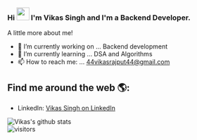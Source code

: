 ### Hi <img src="https://github.com/TheDudeThatCode/TheDudeThatCode/blob/master/Assets/Hi.gif" width="29px"> I'm Vikas Singh and I'm a Backend Developer.


A little more about me!

- 🔭 I’m currently working on ... Backend development
- 🌱 I’m currently learning ... DSA and Algorithms
- 📫 How to reach me: ... 44vikasrajput44@gmail.com


## Find me around the web 🌎:

- LinkedIn: [Vikas Singh on LinkedIn](https://linkedin.com/in/vikas-singh101)


![Vikas's github stats](https://github-readme-stats.vercel.app/api?username=vkassingh&show_icons=true&hide_border=true)
<br />
![visitors](https://visitor-badge.laobi.icu/badge?page_id=vkassingh.vkassingh)
